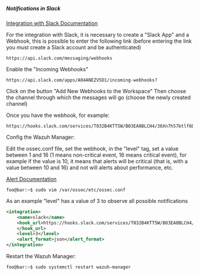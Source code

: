 ##### Notifications in Slack

[Integration with Slack Documentation ](https://documentation.wazuh.com/current/proof-of-concept-guide/poc-integrate-slack.html)

For the integration with Slack, it is necessary to create a "Slack App" and a Webhook, this is possible to enter the following link (before entering the link you must create a Slack account and be authenticated)

```code
https://api.slack.com/messaging/webhooks
```

Enable the "Incoming Webhooks"
```code
https://api.slack.com/apps/A04ANEZV5D1/incoming-webhooks?
```

Click on the button "Add New Webhooks to the Workspace" 
Then choose the channel through which the messages will go (choose the newly created channel)

Once you have the webhook, for example:
```code
https://hooks.slack.com/services/T032B4KTT5W/B03EA0BLCH4/36Xn7h57btlf6Dciuxxxxxxx
```

Config the Wazuh Manager:

Edit the ossec.conf file, set the webhook, in the "level" tag, set a value between 1 and 16 (1 means non-critical event, 16 means critical event), for example if the value is 10, it means that alerts will be critical (that is, with a value between 10 and 16) and not will alerts about performance, etc.

[Alert Documentation](https://documentation.wazuh.com/current/user-manual/reference/ossec-conf/alerts.html#reference-ossec-alerts)

```code
foo@bar:~$ sudo vim /var/ossec/etc/ossec.conf
```

As an example "level" has a value of 3 to observe all possible notifications
```xml
<integration>
	<name>slack</name> 
	<hook_url>https://hooks.slack.com/services/T032B4KTT5W/B03EA0BLCH4/36Xn7h57btlf6Dciuxxxxxxx 
	</hook_url>
	<level>3</level>
	<alert_format>json</alert_format>
</integration>
```

Restart the Wazuh Manager:
```code
foo@bar:~$ sudo systemctl restart wazuh-manager
```